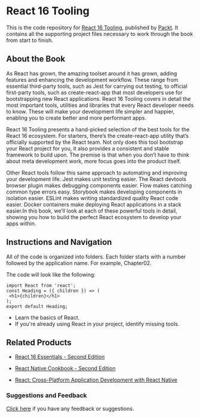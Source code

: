 # React 16 Tooling
This is the code repository for [React 16 Tooling](https://www.packtpub.com/web-development/react-16-tooling?utm_source=github&utm_medium=repository&utm_campaign=9781788835015), published by [Packt](https://www.packtpub.com/?utm_source=github). It contains all the supporting project files necessary to work through the book from start to finish.
## About the Book


As React has grown, the amazing toolset around it has grown, adding features and enhancing the development workflow. These range from essential third-party tools, such as Jest for carrying out testing, to official first-party tools, such as create-react-app that most developers use for bootstrapping new React applications. React 16 Tooling covers in detail the most important tools, utilities and libraries that every React developer needs to know. These will make your development life simpler and happier, enabling you to create better and more performant apps.

React 16 Tooling presents a hand-picked selection of the best tools for the React 16 ecosystem. For starters, there’s the create-react-app utility that’s officially supported by the React team. Not only does this tool bootstrap your React project for you, it also provides a consistent and stable framework to build upon. The premise is that when you don’t have to think about meta development work, more focus goes into the product itself.

Other React tools follow this same approach to automating and improving your development life. Jest makes unit testing easier. The React devtools browser plugin makes debugging components easier. Flow makes catching common type errors easy. Storybook makes developing components in isolation easier. ESLint makes writing standardized quality React code easier. Docker containers make deploying React applications in a stack easier.In this book, we’ll look at each of these powerful tools in detail, showing you how to build the perfect React ecosystem to develop your apps within.

## Instructions and Navigation
All of the code is organized into folders. Each folder starts with a number followed by the application name. For example, Chapter02.



The code will look like the following:
```
import React from 'react';
const Heading = ({ children }) => (
 <h1>{children}</h1>
);
export default Heading;
```

* Learn the basics of React.
* If you're already using React in your project, identify missing tools.

## Related Products
* [React 16 Essentials - Second Edition](https://www.packtpub.com/web-development/react-16-essentials-second-edition?utm_source=github&utm_medium=repository&utm_campaign=9781787126046)

* [React Native Cookbook - Second Edition](https://www.packtpub.com/application-development/react-native-cookbook-second-edition?utm_source=github&utm_medium=repository&utm_campaign=9781788991926)

* [React: Cross-Platform Application Development with React Native](https://www.packtpub.com/web-development/react-cross-platform-application-development-react-native?utm_source=github&utm_medium=repository&utm_campaign=9781789136081)

### Suggestions and Feedback
[Click here](https://docs.google.com/forms/d/e/1FAIpQLSe5qwunkGf6PUvzPirPDtuy1Du5Rlzew23UBp2S-P3wB-GcwQ/viewform) if you have any feedback or suggestions.

